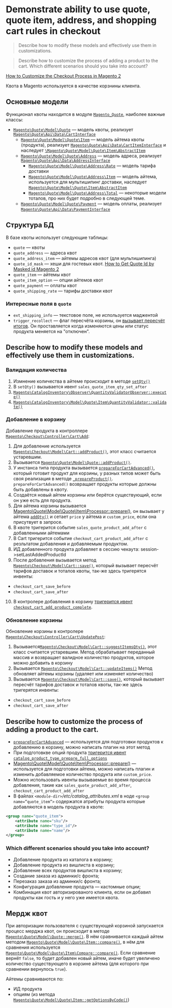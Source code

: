 # Demonstrate ability to use quote, quote item, address, and shopping cart rules in checkout

>Describe how to modify these models and effectively use them in customizations.

>Describe how to customize the process of adding a product to the cart. Which different scenarios should you take into account?

[How to Customize the Checkout Process in Magento 2](https://belvg.com/blog/how-to-customize-the-checkout-process-in-magento-2.html)

Квота в Magento используется в качестве корзнины клиента.

## Основные модели

Функционал квоты находится в модуле [`Magento_Quote`](https://github.com/magento/magento2/tree/2.4/app/code/Magento/Quote), наиболее важные классы:

* [`Magento\Quote\Model\Quote`](https://github.com/magento/magento2/blob/2.4/app/code/Magento/Quote/Model/Quote.php) — модель квоты, реализует [`Magento\Quote\Api\Data\CartInterface`](https://github.com/magento/magento2/blob/2.4/app/code/Magento/Quote/Api/Data/CartInterface.php)
  * [`Magento\Quote\Model\Quote\Item`](https://github.com/magento/magento2/blob/2.4/app/code/Magento/Quote/Model/Quote/Item.php) — модель айтема квоты (продукта), реализует [`Magento\Quote\Api\Data\CartItemInterface`](https://github.com/magento/magento2/blob/2.4/app/code/Magento/Quote/Api/Data/CartItemInterface.php) и наследует [`\Magento\Quote\Model\Quote\Item\AbstractItem`](https://github.com/magento/magento2/blob/2.4/app/code/Magento/Quote/Model/Quote/Item/AbstractItem.php)
  * [`Magento\Quote\Model\Quote\Address`](https://github.com/magento/magento2/blob/2.4/app/code/Magento/Quote/Model/Quote/Address.php) — модель адреса, реализует [`Magento\Quote\Api\Data\AddressInterface`](https://github.com/magento/magento2/blob/2.4/app/code/Magento/Quote/Api/Data/AddressInterface.php)
    * [`Magento\Quote\Model\Quote\Address\Rate`](https://github.com/magento/magento2/blob/2.4/app/code/Magento/Quote/Model/Quote/Address/Rate.php) — модель тарифа доставки
    * [`Magento\Quote\Model\Quote\Address\Item`](https://github.com/magento/magento2/blob/2.4/app/code/Magento/Quote/Model/Quote/Address/Item.php) — модель айтема, используется для мультишипинг доставки, наследует [`Magento\Quote\Model\Quote\Item\AbstractItem`](https://github.com/magento/magento2/blob/2.4/app/code/Magento/Quote/Model/Quote/Item/AbstractItem.php)
    * [`Magento\Quote\Model\Quote\Address\Total`](https://github.com/magento/magento2/tree/2.4/app/code/Magento/Quote/Model/Quote/Address/Total) — некоторые модели тоталов, про них будет подробно в следующей теме.
  * [`Magento\Quote\Model\Quote\Payment`](https://github.com/magento/magento2/blob/2.4/app/code/Magento/Quote/Model/Quote/Payment.php) — модель оплаты, реализует [`Magento\Quote\Api\Data\PaymentInterface`](https://github.com/magento/magento2/blob/2.4/app/code/Magento/Quote/Api/Data/PaymentInterface.php)

## Структура БД

В базе квоты использует следующие таблицы:

* `quote` — квоты
* `quote_address` — адреса квот
* `quote_address_item` — айтемы адресов квот (для мультишипинга)
* `quote_id_mask` — хеши для гостевых квот. [How to Get Quote Id by Masked id Magento 2](https://www.rakeshjesadiya.com/get-quote-id-by-masked-id-magento-2/)
* `quote_item` — айтемы квот
* `quote_item_option` — опции айтемов квот
* `quote_payment` — оплаты квот
* `quote_shipping_rate` — тарифы доставки квот

### Интересные поля в `quote`

* `ext_shipping_info` — текстовое поле, не используется маджентой
* `trigger_recollect` — флаг пересчёта корзины, он [вызывает пересчёт итогов](https://github.com/magento/magento2/blob/2.4/app/code/Magento/Quote/Model/Quote.php#L2444). Он проставляется когда изменяются цены или статус продукта меняется на "отключен".

## Describe how to modify these models and effectively use them in customizations.

### Валидация количества

1. Измнение количества в айтеме происходит в методе [`setQty()`](https://github.com/magento/magento2/blob/2.4/app/code/Magento/Quote/Model/Quote/Item.php#L349)
2. В `setQty()` вызывается ивент `sales_quote_item_qty_set_after`
3. [`Magento\CatalogInventory\Observer\QuantityValidatorObserver::execute()`](https://github.com/magento/magento2/blob/2.4/app/code/Magento/CatalogInventory/Observer/QuantityValidatorObserver.php#L34)
4. [`Magento\CatalogInventory\Model\Quote\Item\QuantityValidator::validate()`](https://github.com/magento/magento2/blob/2.4/app/code/Magento/CatalogInventory/Model/Quote/Item/QuantityValidator.php#L108)

### Добавление в корзину

Добавление продукта в контроллере [`Magento\Checkout\Controller\Cart\Add`](https://github.com/magento/magento2/blob/2.4/app/code/Magento/Checkout/Controller/Cart/Add.php):

1. Для добавление используется [`Magento\Checkout\Model\Cart::addProduct()`](https://github.com/magento/magento2/blob/2.4/app/code/Magento/Checkout/Model/Cart.php#L367), этот класс считается устаревшим.
2. Вызывается [`Magento\Quote\Model\Quote::addProduct()`](https://github.com/magento/magento2/blob/2.4/app/code/Magento/Quote/Model/Quote.php#L1611).
3. У инстанса типа продукта вызывается [`prepareForCartAdvanced()`](https://github.com/magento/magento2/blob/2.4/app/code/Magento/Catalog/Model/Product/Type/AbstractType.php#L450), который готовит продукт для корзины, у разных типов может быть своя реализация в методе [`_prepareProduct()`](https://github.com/magento/magento2/blob/2.4/app/code/Magento/Catalog/Model/Product/Type/AbstractType.php#L366). `prepareForCartAdvanced()` возвращает продукты которые должны быть добавлены в квоту.
4. Создаётся новый айтем корзины или берётся существующий, если он уже есть для продукта.
5. Для айтема корзины вызывается [Magento\Quote\Model\Quote\Item\Processor::prepare()](https://github.com/magento/magento2/blob/2.4/app/code/Magento/Quote/Model/Quote/Item/Processor.php#L89), он вызывает у айтема [`addQty()`](https://github.com/magento/magento2/blob/2.4/app/code/Magento/Quote/Model/Quote/Item.php#L329) и сетает `price` у айтема и `custom_price`, если она присутвует в запросе.
6. В квоте тригерится событие `sales_quote_product_add_after` с добавленными айтемами
7. В Cart тригерится событие `checkout_cart_product_add_after` с резльтатом добавления и добавляемым продуктом.
8. ИД добавленного продукта добавляет в сессию чекаута: session->setLastAddedProductId
9. После добавления вызывается метод [`Magento\Checkout\Model\Cart::save()`](https://github.com/magento/magento2/blob/2.4/app/code/Magento/Checkout/Model/Cart.php#L574), который вызывает пересчёт тарифов доставок и тоталов квоты, так-же здесь тригерятся инвенты:
  * `checkout_cart_save_before`
  * `checkout_cart_save_after`
10. В контролере добавления в корзину [тригерится ивент `checkout_cart_add_product_complete`](https://github.com/magento/magento2/blob/2.4/app/code/Magento/Checkout/Controller/Cart/Add.php#L124).

### Обновление корзины

Обновление корзины в контролере [`Magento\Checkout\Controller\Cart\UpdatePost`](https://github.com/magento/magento2/blob/2.4/app/code/Magento/Checkout/Controller/Cart/UpdatePost.php):

1. Вызывается[`Magento\Checkout\Model\Cart::suggestItemsQty()`](https://github.com/magento/magento2/blob/2.4/app/code/Magento/Checkout/Model/Cart.php#L464), этот класс считается устаревшим. Метод обрабатывает переданный массив и возвращает валидное количество продуктов, которое можно добавить в корзину
2. Вызывается [`Magento\Checkout\Model\Cart::updateItems()`](https://github.com/magento/magento2/blob/2.4/app/code/Magento/Checkout/Model/Cart.php#L504) Метод обновляет айтемы корзины (удаляет или изменяет количество)
3. Вызывается [`Magento\Checkout\Model\Cart::save()`](https://github.com/magento/magento2/blob/2.4/app/code/Magento/Checkout/Model/Cart.php#L574), который вызывает пересчёт тарифов доставок и тоталов квоты, так-же здесь тригерятся инвенты:
  * `checkout_cart_save_before`
  * `checkout_cart_save_after`

## Describe how to customize the process of adding a product to the cart.

* [`prepareForCartAdvanced`](https://github.com/magento/magento2/blob/2.4/app/code/Magento/Catalog/Model/Product/Type/AbstractType.php#L450) — используется для подготовки продуктов к добавлению в корзину, можно написать плагин на этот метод
* При подготовкве опций продукта [тригерится ивент `catalog_product_type_prepare_full_options`](https://github.com/magento/magento2/blob/2.4/app/code/Magento/Catalog/Model/Product/Type/AbstractType.php#L611)
* [Magento\Quote\Model\Quote\Item\Processor::prepare()](https://github.com/magento/magento2/blob/2.4/app/code/Magento/Quote/Model/Quote/Item/Processor.php#L89) — используется для подготовки айтема, можно написать плагин и изменить добавляемое количество продукта или `custom_price`.
* Можно использовать ивенты вызываемые во время процесса добавления, такие как `sales_quote_product_add_after`, `checkout_cart_product_add_after`
* В файлах _`<module-dir>`/etc/catalog\_attributes.xml_ в ноде `<group name=”quote_item”>` содержатся атрибуты продукта которые добавляются в модель продукта в квоте:
```xml
<group name="quote_item">
    <attribute name="sku"/>
    <attribute name="type_id"/>
    <attribute name="name"/>
</group>
```

### Which different scenarios should you take into account?

* Добавление продукта из каталога в корзину;
* Добавление продукта из вишлиста в корзину;
* Добавление всех продуктов вишлиста в корзину;
* Создание заказа из админки/с фронта;
* Перезаказ заказа из админки/с фронта;
* Конфигурация добавление продукта — кастомные опции;
* Комбинация квот авторизированого клиента, если он добавил продукты как гость и у него уже имеется квота.

## Мердж квот

При авторизации пользователя с существующей корзиной запускается процесс мерджа квот, он происходит в методе [`Magento\Quote\Model\Quote::merge()`](https://github.com/magento/magento2/blob/2.4/app/code/Magento/Quote/Model/Quote.php#L2401). В нём сравнивается каждый айтем методом [`Magento\Quote\Model\Quote\Item::compare()`](https://github.com/magento/magento2/blob/2.4/app/code/Magento/Quote/Model/Quote/Item.php#L516), в нём для сравнения используется [`Magento\Quote\Model\Quote\Item\Compare::compare()`](https://github.com/magento/magento2/blob/2.4/app/code/Magento/Quote/Model/Quote/Item/Compare.php#L69). Если сравнение вернёт `false`, то будет добавлен новый айтем, иначе будет увеличено количество существующего в корзине айтема (для которого при сравнении вернулось `true`).

Айтемы сравниваются по:

* ИД продукта
* опциям (из метода [`Magento\Quote\Model\Quote\Item::getOptionsByCode()`](https://github.com/magento/magento2/blob/2.4/app/code/Magento/Quote/Model/Quote/Item.php#L604))
